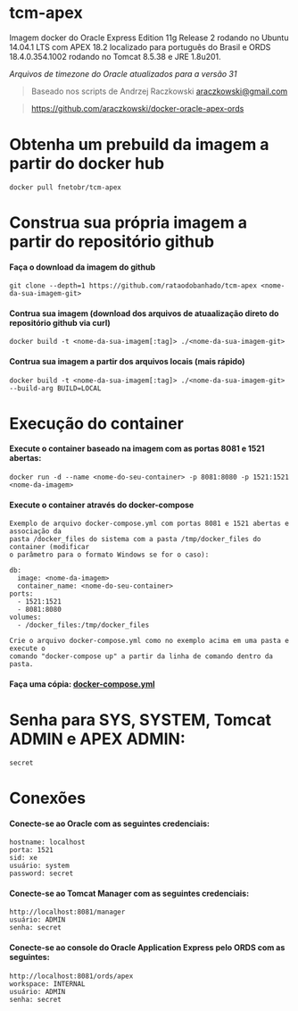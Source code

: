 tcm-apex
========

Imagem docker do Oracle Express Edition 11g Release 2 rodando no Ubuntu 14.04.1 LTS com APEX 18.2 localizado para
português do Brasil e ORDS 18.4.0.354.1002 rodando no Tomcat 8.5.38 e JRE 1.8u201.

_Arquivos de timezone do Oracle atualizados para a versão 31_
> Baseado nos scripts de Andrzej Raczkowski <araczkowski@gmail.com>

> https://github.com/araczkowski/docker-oracle-apex-ords

# Obtenha um prebuild da imagem a partir do docker hub

    docker pull fnetobr/tcm-apex

# Construa sua própria imagem a partir do repositório github

#### Faça o download da imagem do github

    git clone --depth=1 https://github.com/rataodobanhado/tcm-apex <nome-da-sua-imagem-git>

#### Contrua sua imagem (download dos arquivos de atuaalização direto do repositório github via curl)

    docker build -t <nome-da-sua-imagem[:tag]> ./<nome-da-sua-imagem-git>

#### Contrua sua imagem a partir dos arquivos locais (mais rápido)

    docker build -t <nome-da-sua-imagem[:tag]> ./<nome-da-sua-imagem-git> --build-arg BUILD=LOCAL

# Execução do container

#### Execute o container baseado na imagem com as portas 8081 e 1521 abertas:

    docker run -d --name <nome-do-seu-container> -p 8081:8080 -p 1521:1521 <nome-da-imagem>

#### Execute o container através do docker-compose
	Exemplo de arquivo docker-compose.yml com portas 8081 e 1521 abertas e associação da
	pasta /docker_files do sistema com a pasta /tmp/docker_files do container (modificar
	o parâmetro para o formato Windows se for o caso):

	db:
      image: <nome-da-imagem>
      container_name: <nome-do-seu-container>
    ports:
      - 1521:1521
      - 8081:8080
    volumes:
      - /docker_files:/tmp/docker_files

    Crie o arquivo docker-compose.yml como no exemplo acima em uma pasta e execute o
    comando "docker-compose up" a partir da linha de comando dentro da pasta.

#### Faça uma cópia: [docker-compose.yml](https://raw.githubusercontent.com/rataodobanhado/tcm-apex/master/docker-compose.yml)


# Senha para SYS, SYSTEM, Tomcat ADMIN e APEX ADMIN:

    secret

# Conexões

#### Conecte-se ao Oracle com as seguintes credenciais:

    hostname: localhost
    porta: 1521
    sid: xe
    usuário: system
    password: secret


#### Conecte-se ao Tomcat Manager com as seguintes credenciais:

    http://localhost:8081/manager
    usuário: ADMIN
    senha: secret

#### Conecte-se ao console do Oracle Application Express pelo ORDS com as seguintes:

    http://localhost:8081/ords/apex
    workspace: INTERNAL
    usuário: ADMIN
    senha: secret
